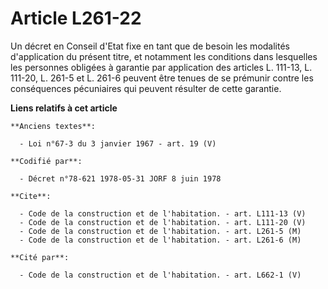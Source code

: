 # Article L261-22

Un décret en Conseil d'Etat fixe en tant que de besoin les modalités d'application du présent titre, et notamment les
conditions dans lesquelles les personnes obligées à garantie par application des articles L. 111-13, L. 111-20, L. 261-5 et
L. 261-6 peuvent être tenues de se prémunir contre les conséquences pécuniaires qui peuvent résulter de cette garantie.

**Liens relatifs à cet article**

	**Anciens textes**:

	  - Loi n°67-3 du 3 janvier 1967 - art. 19 (V)

	**Codifié par**:

	  - Décret n°78-621 1978-05-31 JORF 8 juin 1978

	**Cite**:

	  - Code de la construction et de l'habitation. - art. L111-13 (V)
	  - Code de la construction et de l'habitation. - art. L111-20 (V)
	  - Code de la construction et de l'habitation. - art. L261-5 (M)
	  - Code de la construction et de l'habitation. - art. L261-6 (M)

	**Cité par**:

	  - Code de la construction et de l'habitation. - art. L662-1 (V)
